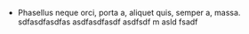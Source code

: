 * Phasellus neque orci, porta a, aliquet quis, semper a, massa.
sdfasdfasdfas asdfasdfasdf asdfsdf
m asld fsadf
